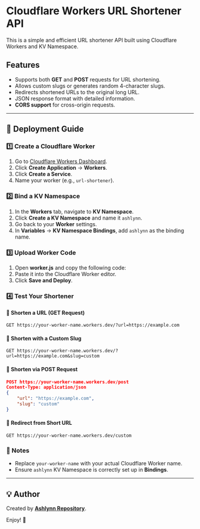 # Cloudflare Workers URL Shortener API

This is a simple and efficient URL shortener API built using Cloudflare Workers and KV Namespace.

## Features
- Supports both **GET** and **POST** requests for URL shortening.
- Allows custom slugs or generates random 4-character slugs.
- Redirects shortened URLs to the original long URL.
- JSON response format with detailed information.
- **CORS support** for cross-origin requests.

---

## 🚀 Deployment Guide

### 1️⃣ Create a Cloudflare Worker
1. Go to [Cloudflare Workers Dashboard](https://dash.cloudflare.com/).
2. Click **Create Application** → **Workers**.
3. Click **Create a Service**.
4. Name your worker (e.g., `url-shortener`).

### 2️⃣ Bind a KV Namespace
1. In the **Workers** tab, navigate to **KV Namespace**.
2. Click **Create a KV Namespace** and name it `ashlynn`.
3. Go back to your **Worker** settings.
4. In **Variables** → **KV Namespace Bindings**, add `ashlynn` as the binding name.

### 3️⃣ Upload Worker Code
1. Open **worker.js** and copy the following code:
2. Paste it into the Cloudflare Worker editor.
3. Click **Save and Deploy**.

### 4️⃣ Test Your Shortener
#### 🔹 Shorten a URL (GET Request)
```
GET https://your-worker-name.workers.dev/?url=https://example.com
```
#### 🔹 Shorten with a Custom Slug
```
GET https://your-worker-name.workers.dev/?url=https://example.com&slug=custom
```
#### 🔹 Shorten via POST Request
```json
POST https://your-worker-name.workers.dev/post
Content-Type: application/json
{
    "url": "https://example.com",
    "slug": "custom"
}
```
#### 🔹 Redirect from Short URL
```
GET https://your-worker-name.workers.dev/custom
```

### 📌 Notes
- Replace `your-worker-name` with your actual Cloudflare Worker name.
- Ensure `ashlynn` KV Namespace is correctly set up in **Bindings**.

---

## 💡 Author
Created by **[Ashlynn Repository](https://t.me/Ashlynn_Repository)**.

Enjoy! 🚀
